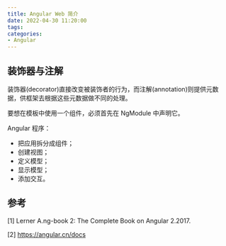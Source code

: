 ```yaml
---
title: Angular Web 简介
date: 2022-04-30 11:20:00
tags:
categories:
- Angular
---
```



## 装饰器与注解
装饰器(decorator)直接改变被装饰者的行为，而注解(annotation)则提供元数据，供框架去根据这些元数据做不同的处理。

要想在模板中使用一个组件，必须首先在 NgModule 中声明它。

Angular 程序：
- 把应用拆分成组件；
- 创建视图；
- 定义模型；
- 显示模型；
- 添加交互。


## 参考
[1] Lerner A.ng-book 2: The Complete Book on Angular 2.2017.

[2] https://angular.cn/docs